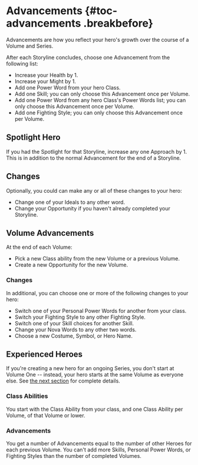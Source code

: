 # Advancements {#toc-advancements .breakbefore}

Advancements are how you reflect your hero's growth over the
course of a Volume and Series.

After each Storyline concludes, choose one Advancement from the following list:

- Increase your Health by 1.
- Increase your Might by 1.
- Add one Power Word from your hero Class.
- Add one Skill; you can only choose this Advancement once per Volume.
- Add one Power Word from any hero Class's Power Words list; you can only choose this Advancement once per Volume.
- Add one Fighting Style; you can only choose this Advancement once per Volume.

## Spotlight Hero

If you had the Spotlight for that Storyline, increase any one Approach 
by 1. This is in addition to the normal Advancement for the end of a
Storyline.

## Changes

Optionally, you could can make any or all of these changes to your hero:

- Change one of your Ideals to any other word.
- Change your Opportunity if you haven't already completed your Storyline.

## Volume Advancements

At the end of each Volume:

- Pick a new Class ability from the new Volume or a previous Volume.
- Create a new Opportunity for the new Volume.

### Changes

In additional, you can choose one or more of the following changes to your hero:

- Switch one of your Personal Power Words for another from your class.
- Switch your Fighting Style to any other Fighting Style.
- Switch one of your Skill choices for another Skill.
- Change your Nova Words to any other two words.
- Choose a new Costume, Symbol, or Hero Name.

## Experienced Heroes

If you're creating a new hero for an ongoing Series, you don't
start at Volume One -- instead, your hero starts at the same Volume as
everyone else. See [the next section](#toc-experience-heroes) for 
complete details.

### Class Abilities

You start with the Class Ability from your class, and one Class
Ability per Volume, of that Volume or lower.

### Advancements

You get a number of Advancements equal to the number of other Heroes
for each previous Volume. You can't add more Skills, Personal Power
Words, or Fighting Styles than the number of completed Volumes.

